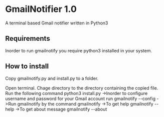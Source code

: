 GmailNotifier 1.0
=============

A terminal based Gmail notifier written in Python3

Requirements
-------------
Inorder to run gmailnotify you require python3 installed in your system.

How to install
------------------
Copy gmailnotify.py and install.py to a folder.

Open terminal.
Chage directory to the directory containing the copied file.
Run the following command
    python3 install.py
->Inorder to configure username and password for your Gmail account run 
    gmailnotify --config
->Run gmailnotify by the command
    gmailnotify
->To get help 
    gmailnotify --help
->To get about message
    gmailnotify --about


